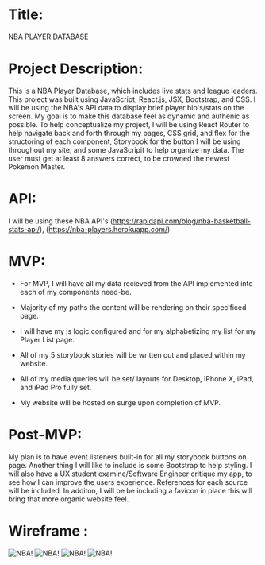 # Title:

NBA PLAYER DATABASE

<!--
[NBA: Player Database](website url no quotes) -->

# Project Description:

This is a NBA Player Database, which includes live stats and league leaders. This project was built using JavaScript, React.js, JSX, Bootstrap, and CSS. I will be using the NBA's API data to display brief player bio's/stats on the screen. My goal is to make this database feel as dynamic and authenic as possible. To help conceptualize my project, I will be using React Router to help navigate back and forth through my pages, CSS grid, and flex for the structoring of each component, Storybook for the button I will be using throughout my site, and some JavaScripit to help organize my data. The user must get at least 8 answers correct, to be crowned the newest Pokemon Master.

# API:

I will be using these NBA API's (https://rapidapi.com/blog/nba-basketball-stats-api/), (https://nba-players.herokuapp.com/)

# MVP:

- For MVP, I will have all my data recieved from the API implemented into each of my components need-be.

- Majority of my paths the content will be rendering on their specificed page.

- I will have my js logic configured and for my alphabetizing my list for my Player List page.

- All of my 5 storybook stories will be written out and placed within my website.

- All of my media queries will be set/ layouts for Desktop, iPhone X, iPad, and iPad Pro fully set.

- My website will be hosted on surge upon completion of MVP.

# Post-MVP:

My plan is to have event listeners built-in for all my storybook buttons on page.
Another thing I will like to include is some Bootstrap to help styling.
I will also have a UX student examine/Software Engineer critique my app, to see how I can improve the users experience.
References for each source will be included.
In additon, I will be be including a favicon in place this will bring that more organic website feel.

# Wireframe :

![NBA!](https://res.cloudinary.com/dzwjxdnjs/image/upload/v1585527712/hp_b0zx2n.png)
![NBA!](https://res.cloudinary.com/dzwjxdnjs/image/upload/v1585527751/list_rvfr5x.png)
![NBA!](https://res.cloudinary.com/dzwjxdnjs/image/upload/v1585527764/profile_uljbgz.png)
![NBA!](https://res.cloudinary.com/dzwjxdnjs/image/upload/v1585527737/leaders_dtb5ib.png)

